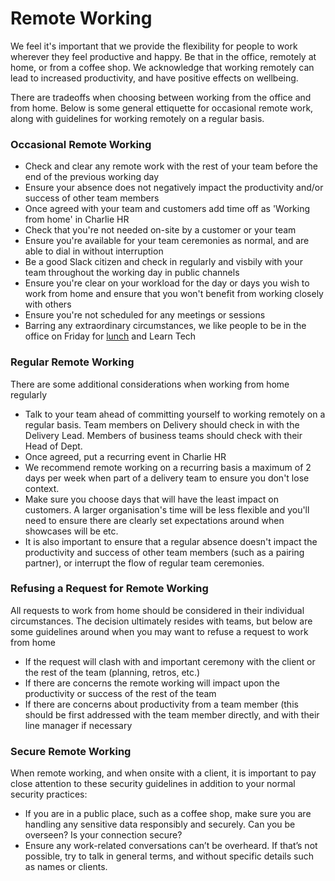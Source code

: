 # Remote Working

We feel it's important that we provide the flexibility for people to work wherever they feel productive and happy. Be that in the office, remotely at home, or from a coffee shop. We acknowledge that working remotely can lead to increased productivity, and have positive effects on wellbeing.

There are tradeoffs when choosing between working from the office and from home. Below is some general ettiquette for occasional remote work, along with guidelines for working remotely on a regular basis.

### Occasional Remote Working
- Check and clear any remote work with the rest of your team before the end of the previous working day
- Ensure your absence does not negatively impact the productivity and/or success of other team members
- Once agreed with your team and customers add time off as 'Working from home' in Charlie HR 
- Check that you're not needed on-site by a customer or your team
- Ensure you're available for your team ceremonies as normal, and are able to dial in without interruption
- Be a good Slack citizen and check in regularly and visbily with your team throughout the working day in public channels
- Ensure you're clear on your workload for the day or days you wish to work from home and ensure that you won't benefit from working closely with others
- Ensure you're not scheduled for any meetings or sessions
- Barring any extraordinary circumstances, we like people to be in the office on Friday for [lunch](/benefits/friday_lunch.md) and Learn Tech

### Regular Remote Working

There are some additional considerations when working from home regularly

- Talk to your team ahead of committing yourself to working remotely on a regular basis. Team members on Delivery should check in with the Delivery Lead. Members of business teams should check with their Head of Dept. 
- Once agreed, put a recurring event in Charlie HR
- We recommend remote working on a recurring basis a maximum of 2 days per week when part of a delivery team to ensure you don't lose context.
- Make sure you choose days that will have the least impact on customers. A larger organisation's time will be less flexible and you'll need to ensure there are clearly set expectations around when showcases will be etc.
- It is also important to ensure that a regular absence doesn't impact the productivity and success of other team members (such as a pairing partner), or interrupt the flow of regular team ceremonies. 

### Refusing a Request for Remote Working

All requests to work from home should be considered in their individual circumstances. The decision ultimately resides with teams, but below are some guidelines around when you may want to refuse a request to work from home

- If the request will clash with and important ceremony with the client or the rest of the team (planning, retros, etc.)
- If there are concerns the remote working will impact upon the productivity or success of the rest of the team
- If there are concerns about productivity from a team member (this should be first addressed with the team member directly, and with their line manager if necessary

### Secure Remote Working

When remote working, and when onsite with a client, it is important to pay close attention to these security guidelines in addition to your normal security practices:

- If you are in a public place, such as a coffee shop, make sure you are handling any sensitive data responsibly and securely. Can you be overseen? Is your connection secure? 
 - Ensure any work-related conversations can’t be overheard. If that’s not possible, try to talk in general terms, and without specific details such as names or clients.
